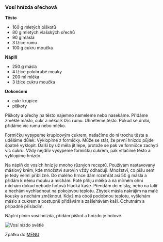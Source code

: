 ### Vosí hnízda ořechová

**Těsto**
- 160 g mletých piškotů
- 80 g mletých vlašských ořechů
- 90 g másla
- 3 lžíce rumu
- 100 g cukru moučka

**Náplň**
- 250 g másla
- 4 lžíce polohrubé mouky
- 200 ml mléka
- 3 lžíce cukru moučka



**Dokončení**
- cukr krupice
- piškoty

Piškoty a ořechy na těsto najemno nameleme nebo nasekáme. Přidáme změklé máslo, cukr a několik lžic rumu. Uhněteme těsto. Pokud se drobí, přidáme víc rumu nebo mléko. 


Formičku vysypeme krupicovým cukrem, natlačíme do ní trochu těsta a uděláme důlek. Vyklopíme z formičky. Může se stát, že první hnízdo půjde špatně vyklopit. Další by už měla jít lépe, protože se pak ve formičce zachytí víc cukru. Vždy nejdřív vysypeme formičku cukrem, pak vtlačíme těsto a vyklopíme hnízdo.


Na náplň do vosích hníz je mnoho různých receptů. Používám nastavovaný máslový krém, kde množství surovin vždy odhaduji. Množství, co píšu sem je tedy velmi přibližné. Do malého hrnce dám rozehřát asi 50 g másla a přidám k němu mouku a míchám. Poté přiliju mléko a na mírném ohni míchám dokud nebude hotová hladká kaše. Přendám do misky, nebo na talíř a nechám vychladnout na pokojovou teplotu. Zbytek másla nakrájím na malé kousky a nechám změknout. Když má obojí podobnou teplotu, vyšlehám máslo s cukrem a postupně přidávám a zašlehávám kaši. Ochutnám a případně přisladím.

Náplní plním vosí hnízda, přidám piškot a hnízdo je hotové.

![Vosí nízdo světlé](../img/hnizdo_svetle.JPG)

Zpátku do [MENU](../index)

